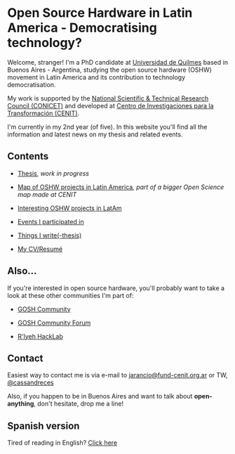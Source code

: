 # Open Source Hardware in Latin America - Democratising technology?

Welcome, stranger! I'm a PhD candidate at [Universidad de Quilmes](https://unq.edu.ar) based in Buenos Aires - Argentina, studying the open source hardware (OSHW) movement in Latin America and its contribution to technology democratisation. 

My work is supported by the [National Scientific & Technical Research Council (CONICET)](http://www.conicet.gov.ar) and developed at [Centro de Investigaciones para la Transformación (CENIT)](http://www.fund-cenit.org.ar).

I'm currently in my 2nd year (of five). In this website you'll find all the information and latest news on my thesis and related events. 



## Contents

- [Thesis]()_, work in progress_

- [Map of OSHW projects in Latin America](http://u.osmfr.org/m/187670/)_, part of a bigger Open Science map made at CENIT_

- [Interesting OSHW projects in LatAm]()

- [Events I participated in]()

- [Things I write(-thesis)]()

- [My CV/Resumé](/phD_EN/resume.md)



## Also...

If you're interested in open source hardware, you'll probably want to take a look at these other communities I'm part of:

- [GOSH Community](https://openhardware.science)

- [GOSH Community Forum](https://forum.openhardware.science/)

- [R'lyeh HackLab](www.rlab.be)



## Contact

Easiest way to contact me is via e-mail to [jarancio@fund-cenit.org.ar](mailto:jarancio@fund-cenit.org.ar) or TW, [@cassandreces](www.twitter.com/cassandreces)

Also, if you happen to be in Buenos Aires and want to talk about **open-anything**, don't hesitate, drop me a line!



## Spanish version

Tired of reading in English? [Click here]()
